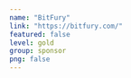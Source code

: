 ```yaml
---
name: "BitFury"
link: "https://bitfury.com/"
featured: false
level: gold
group: sponsor
png: false
---
```

